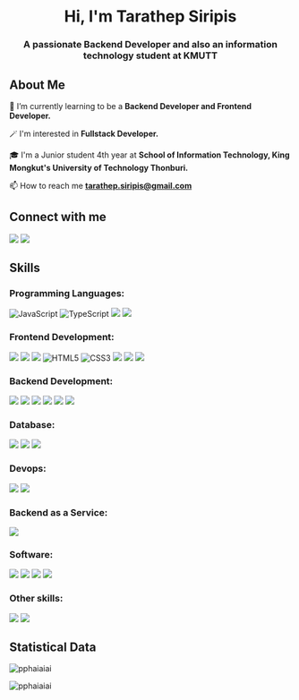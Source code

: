 <h1 align="center">Hi, I'm Tarathep Siripis</h1>
<h3 align="center">A passionate Backend Developer and also an information technology student at KMUTT</h3>



<h2 align="left">About Me </h2>

🌱 I’m currently learning to be a **Backend Developer and Frontend Developer.**

🪄 I'm interested in **Fullstack Developer.**

🎓 I'm a Junior student 4th year at **School of Information Technology, King Mongkut's University of Technology Thonburi.**

📫 How to reach me **tarathep.siripis@gmail.com**

<h2 align="left">Connect with me </h2>
<p align="left">
  
  [![](https://img.shields.io/badge/Facebook-1877F2?style=for-the-badge&logo=facebook&logoColor=white)](https://fb.com/phai.tarathep/) [![](https://img.shields.io/badge/LinkedIn-0077B5?style=for-the-badge&logo=linkedin&logoColor=white)](https://www.linkedin.com/in/tarathep-siripis)  

<h2 align="left">Skills </h2>
<p align="left">
<h3 align="left">Programming Languages:</h3>
  
![JavaScript](https://img.shields.io/badge/JavaScript-323330?style=for-the-badge&logo=javascript&logoColor=F7DF1E) ![TypeScript](	https://img.shields.io/badge/TypeScript-007ACC?style=for-the-badge&logo=typescript&logoColor=white) ![](https://img.shields.io/badge/PHP-777BB4?style=for-the-badge&logo=php&logoColor=white) ![](https://img.shields.io/badge/Java-EC2024?style=for-the-badge&logo=java&logoColor=white)

<h3 align="left">Frontend Development:</h3>

![](https://img.shields.io/badge/Vue%20js-35495E?style=for-the-badge&logo=vuedotjs&logoColor=4FC08D) ![](https://img.shields.io/badge/React-20232A?style=for-the-badge&logo=react&logoColor=61DAFB) ![](https://img.shields.io/badge/nuxt%20js-00C58E?style=for-the-badge&logo=nuxtdotjs&logoColor=white) ![HTML5](https://img.shields.io/badge/HTML5-E34F26?style=for-the-badge&logo=html5&logoColor=white) ![CSS3](https://img.shields.io/badge/CSS3-1572B6?style=for-the-badge&logo=css3&logoColor=white)  ![](https://img.shields.io/badge/Bootstrap-563D7C?style=for-the-badge&logo=bootstrap&logoColor=white) ![](https://img.shields.io/badge/Tailwind_CSS-38B2AC?style=for-the-badge&logo=tailwind-css&logoColor=white) ![](https://img.shields.io/badge/Vuetify-1867C0?style=for-the-badge&logo=vuetify&logoColor=white)

<h3 align="left">Backend Development:</h3>

![](https://img.shields.io/badge/Spring_Boot-F2F4F9?style=for-the-badge&logo=spring-boot) ![](https://img.shields.io/badge/JWT-000000?style=for-the-badge&logo=JSON%20web%20tokens&logoColor=white) ![](https://img.shields.io/badge/Nginx-009639?style=for-the-badge&logo=nginx&logoColor=white) ![](https://img.shields.io/badge/Node%20js-339933?style=for-the-badge&logo=nodedotjs&logoColor=white) ![](https://img.shields.io/badge/Express%20js-464646?style=for-the-badge&logo=express&logoColor=white) ![](https://img.shields.io/badge/Feathers%20js-000000?style=for-the-badge&logoColor=white) 
<h3 align="left">Database:</h3>

![](https://img.shields.io/badge/MySQL-005C84?style=for-the-badge&logo=mysql&logoColor=white) ![](https://img.shields.io/badge/MongoDB-4EA94B?style=for-the-badge&logo=mongodb&logoColor=white) ![](https://img.shields.io/badge/R-276DC3?style=for-the-badge&logo=r&logoColor=white)

<h3 align="left">Devops:</h3>

![](https://img.shields.io/badge/Docker-2CA5E0?style=for-the-badge&logo=docker&logoColor=white) ![](https://img.shields.io/badge/Azure_DevOps-0078D7?style=for-the-badge&logo=azure-devops&logoColor=white)

<h3 align="left">Backend as a Service:</h3>

![](https://img.shields.io/badge/firebase-ffca28?style=for-the-badge&logo=firebase&logoColor=black)

<h3 align="left">Software:</h3>

![](https://img.shields.io/badge/Postman-FF6C37?style=for-the-badge&logo=Postman&logoColor=white) ![](https://img.shields.io/badge/Adobe%20Illustrator-FF9A00?style=for-the-badge&logo=adobe%20illustrator&logoColor=white) ![](https://img.shields.io/badge/Adobe%20Photoshop-31A8FF?style=for-the-badge&logo=Adobe%20Photoshop&logoColor=black) ![](https://img.shields.io/badge/Figma-F24E1E?style=for-the-badge&logo=figma&logoColor=white)

<h3 align="left">Other skills: </h3>

![](https://img.shields.io/badge/GIT-E44C30?style=for-the-badge&logo=git&logoColor=white) ![](https://img.shields.io/badge/Linux-FCC624?style=for-the-badge&logo=linux&logoColor=black)

<h2 align="left">Statistical Data </h2>

<p><img align="center" src="https://github-readme-stats.vercel.app/api/top-langs?username=pphaiaiai&show_icons=true&locale=en&layout=compact&theme=tokyonight" alt="pphaiaiai" 
/></p>

<p><img align="center" src="https://github-readme-stats.vercel.app/api?username=pphaiaiai&show_icons=true&locale=en&theme=tokyonight" alt="pphaiaiai" /></p>
